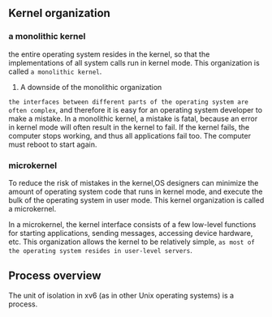 

## Kernel organization

### a monolithic kernel

the entire operating system resides in the kernel, so that the implementations of all system calls run in kernel mode. This organization is called `a monolithic kernel`.

1. A downside of the monolithic organization

`the interfaces between different parts of the operating system are often complex`, and therefore it is easy for an operating system developer to make a mistake. In a monolithic kernel, a mistake is fatal, because an error in kernel mode will often result in the kernel to fail. If the kernel fails, the computer stops working, and thus all applications fail too. The computer must reboot to start again.


### microkernel

To reduce the risk of mistakes in the kernel,OS designers can minimize the amount of operating system code that runs in kernel mode, and execute the bulk of the operating system in user mode. This kernel organization is called a microkernel.

In a microkernel, the kernel interface consists of a few low-level functions for starting applications, sending messages, accessing device hardware, etc. This organization allows the kernel to be relatively simple, `as most of the operating system resides in user-level servers`.


## Process overview

The unit of isolation in xv6 (as in other Unix operating systems) is a process. 

